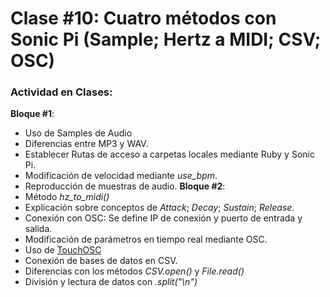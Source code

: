 # Clase #10: Cuatro métodos con Sonic Pi (Sample; Hertz a MIDI; CSV; OSC)

### Actividad en Clases:
**Bloque #1**:
- Uso de Samples de Audio
- Diferencias entre MP3 y WAV.
- Establecer Rutas de acceso a carpetas locales mediante Ruby y Sonic Pi.
- Modificación de velocidad mediante *use_bpm*.
- Reproducción de muestras de audio.
**Bloque #2**:
- Método *hz_to_midi()*
- Explicación sobre conceptos de *Attack*; *Decay*; *Sustain*; *Release*.
- Conexión con OSC: Se define IP de conexión y puerto de entrada y salida.
- Modificación de parámetros en tiempo real mediante OSC.
- Uso de [TouchOSC](https://hexler.net/touchosc-mk1)
- Conexión de bases de datos en CSV.
- Diferencias con los métodos *CSV.open()* y *File.read()*
- División y lectura de datos con *.split("\n")*
